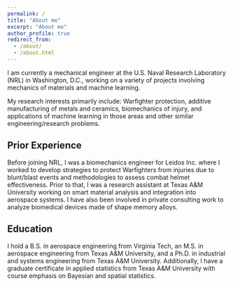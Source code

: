 ```yaml
---
permalink: /
title: "About me"
excerpt: "About me"
author_profile: true
redirect_from: 
  - /about/
  - /about.html
---
```


I am currently a mechanical engineer at the U.S. Naval Research Laboratory (NRL) in Washington, D.C., working on a variety of projects involving mechanics of materials and machine learning.

My research interests primarily include: Warfighter protection, additive manufacturing of metals and ceramics, biomechanics of injury, and applications of machine learning in those areas and other similar engineering/research problems.

Prior Experience
------
Before joining NRL, I was a biomechanics engineer for Leidos Inc. where I worked to develop strategies to protect Warfighters from injuries due to blunt/blast events and methodologies to assess combat helmet effectiveness. Prior to that, I was a research assistant at Texas A&amp;M University working on smart material analysis and integration into aerospace systems. I have also been involved in private consulting work to analyze biomedical devices made of shape memory alloys.

Education
------
I hold a B.S. in aerospace engineering from Virginia Tech, an M.S. in aerospace engineering from Texas A&amp;M University, and a Ph.D. in industrial and systems engineering from Texas A&amp;M University. Additionally, I have a graduate certificate in applied statistics from Texas A&amp;M University with course emphasis on Bayesian and spatial statistics. 
